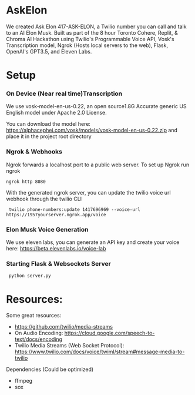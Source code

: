 # AskElon

We created Ask Elon 417-ASK-ELON, a Twilio number you can call and talk to an AI Elon Musk. Built as part of the 8 hour Toronto Cohere, Replit, & Chroma AI Hackathon using Twilio's Programmable Voice API, Vosk's Transcription model, Ngrok (Hosts local servers to the web), Flask, OpenAI's GPT3.5, and Eleven Labs.

# Setup

### On Device (Near real time)Transcription
We use vosk-model-en-us-0.22, an open source1.8G Accurate generic US English model under Apache 2.0 License. 

You can download the model here: https://alphacephei.com/vosk/models/vosk-model-en-us-0.22.zip and place it in the project root directory

### Ngrok & Webhooks
Ngrok forwards a localhost port to a public web server. To set up Ngrok run ngrok  

```
ngrok http 8080 
```

With the generated ngrok server, you can update the twilio voice url webhook through the twilio CLI

```
 twilio phone-numbers:update 1417696969 --voice-url https://1957yourserver.ngrok.app/voice
 ```

 ### Elon Musk Voice Generation
 We use eleven labs, you can generate an API key and create your voice here: https://beta.elevenlabs.io/voice-lab

 ### Starting Flask & Websockets Server
```
 python server.py 
```



# Resources:

Some great resources:
- https://github.com/twilio/media-streams
- On Audio Encoding: https://cloud.google.com/speech-to-text/docs/encoding
- Twilio Media Streams (Web Socket Protocol): https://www.twilio.com/docs/voice/twiml/stream#message-media-to-twilio


Dependencies (Could be optimized)
- ffmpeg
- sox